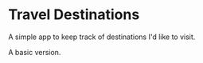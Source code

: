# Travel Destinations

A simple app to keep track of destinations I'd like to visit.

A basic version.
